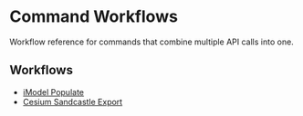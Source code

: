 # Command Workflows

Workflow reference for commands that combine multiple API calls into one.

## Workflows

- [iModel Populate](command-workflows/imodel-populate.md)
- [Cesium Sandcastle Export](command-workflows/cesium-sandcastle.md)